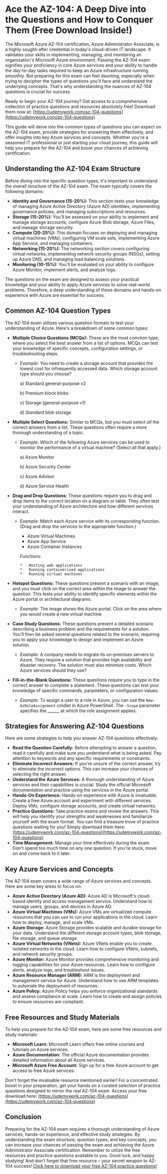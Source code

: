 # Ace the AZ-104: A Deep Dive into the Questions and How to Conquer Them (Free Download Inside!)

The Microsoft Azure AZ-104 certification, Azure Administrator Associate, is a highly sought-after credential in today's cloud-driven IT landscape. It validates your skills in implementing, managing, and monitoring an organization's Microsoft Azure environment. Passing the AZ-104 exam signifies your proficiency in core Azure services and your ability to handle the day-to-day tasks required to keep an Azure infrastructure running smoothly. But preparing for this exam can feel daunting, especially when trying to decipher the types of questions you'll face and understand the underlying concepts. That's why understanding the nuances of AZ-104 questions is crucial for success.

Ready to begin your AZ-104 journey? Get access to a comprehensive collection of practice questions and resources absolutely free! Download them now at: [https://udemywork.com/az-104-questions](https://udemywork.com/az-104-questions)

This guide will delve into the common types of questions you can expect on the AZ-104 exam, provide strategies for answering them effectively, and offer insights into key Azure services and concepts. Whether you're a seasoned IT professional or just starting your cloud journey, this guide will help you prepare for the AZ-104 and boost your chances of achieving certification.

## Understanding the AZ-104 Exam Structure

Before diving into the specific question types, it's important to understand the overall structure of the AZ-104 exam. The exam typically covers the following domains:

*   **Identity and Governance (15-20%):** This section tests your knowledge of managing Azure Active Directory (Azure AD) identities, implementing governance policies, and managing subscriptions and resources.
*   **Storage (15-20%):** You'll be assessed on your ability to implement and manage storage accounts, configure Azure Blob storage, Azure Files, and manage storage security.
*   **Compute (20-25%):** This domain focuses on deploying and managing virtual machines (VMs), configuring VM scale sets, implementing Azure App Service, and managing containers.
*   **Networking (15-20%):** The networking section covers configuring virtual networks, implementing network security groups (NSGs), setting up Azure DNS, and managing load balancing solutions.
*   **Monitoring (10-15%):** You'll be evaluated on your ability to configure Azure Monitor, implement alerts, and analyze logs.

The questions on the exam are designed to assess your practical knowledge and your ability to apply Azure services to solve real-world problems. Therefore, a deep understanding of these domains and hands-on experience with Azure are essential for success.

## Common AZ-104 Question Types

The AZ-104 exam utilizes various question formats to test your understanding of Azure. Here's a breakdown of some common types:

*   **Multiple Choice Questions (MCQs):** These are the most common type, where you select the best answer from a list of options. MCQs can test your knowledge of specific concepts, configuration settings, or troubleshooting steps.

    *   *Example:* You need to create a storage account that provides the lowest cost for infrequently accessed data. Which storage account type should you choose?

        a) Standard general-purpose v2

        b) Premium block blobs

        c) Storage (general-purpose v1)

        d) Standard blob storage

*   **Multiple Select Questions:** Similar to MCQs, but you must select *all* the correct answers from a list. These questions often require a more thorough understanding of a topic.

    *   *Example:* Which of the following Azure services can be used to monitor the performance of a virtual machine? (Select all that apply.)

        a) Azure Monitor

        b) Azure Security Center

        c) Azure Advisor

        d) Azure Service Health

*   **Drag and Drop Questions:** These questions require you to drag and drop items to the correct location on a diagram or table. They often test your understanding of Azure architecture and how different services interact.

    *   *Example:* Match each Azure service with its corresponding function. (Drag and drop the services to the appropriate function.)

        *   Azure Virtual Machines
        *   Azure App Service
        *   Azure Container Instances

        *Functions:*

            *   Hosting web applications
            *   Running containerized applications
            *   Running virtual machines

*   **Hotspot Questions:** These questions present a scenario with an image, and you must click on the correct area within the image to answer the question. This tests your ability to identify specific elements within the Azure portal or architectural diagrams.

    *   *Example:* The image shows the Azure portal. Click on the area where you would create a new virtual machine.

*   **Case Study Questions:** These questions present a detailed scenario describing a business problem and the requirements for a solution. You'll then be asked several questions related to the scenario, requiring you to apply your knowledge to design and implement an Azure solution.

    *   *Example:* A company needs to migrate its on-premises servers to Azure. They require a solution that provides high availability and disaster recovery. The solution must also minimize costs. Which Azure services should they use?

*   **Fill-in-the-Blank Questions:** These questions require you to type in the correct answer to complete a statement. These questions can test your knowledge of specific commands, parameters, or configuration values.

    *   *Example:* To assign a user to a role in Azure, you can use the `New-AzRoleAssignment` cmdlet in Azure PowerShell. The `-Scope` parameter specifies the ______ at which the role assignment applies.

## Strategies for Answering AZ-104 Questions

Here are some strategies to help you answer AZ-104 questions effectively:

*   **Read the Question Carefully:** Before attempting to answer a question, read it carefully and make sure you understand what is being asked. Pay attention to keywords and any specific requirements or constraints.
*   **Eliminate Incorrect Answers:** If you're unsure of the correct answer, try to eliminate the incorrect options. This can increase your chances of selecting the right answer.
*   **Understand the Azure Services:** A thorough understanding of Azure services and their capabilities is crucial. Study the official Microsoft documentation and practice using the services in the Azure portal.
*   **Hands-On Experience:** Hands-on experience with Azure is invaluable. Create a free Azure account and experiment with different services. Deploy VMs, configure storage accounts, and create virtual networks.
*   **Practice Questions:** Take practice exams and review the answers. This will help you identify your strengths and weaknesses and familiarize yourself with the exam format. You can find a treasure trove of practice questions waiting for you! Simply download them here: [https://udemywork.com/az-104-questions](https://udemywork.com/az-104-questions)
*   **Time Management:** Manage your time effectively during the exam. Don't spend too much time on any one question. If you're stuck, move on and come back to it later.

## Key Azure Services and Concepts

The AZ-104 exam covers a wide range of Azure services and concepts. Here are some key areas to focus on:

*   **Azure Active Directory (Azure AD):** Azure AD is Microsoft's cloud-based identity and access management service. Understand how to manage users, groups, and devices in Azure AD.
*   **Azure Virtual Machines (VMs):** Azure VMs are virtualized compute resources that you can use to run your applications in the cloud. Learn how to deploy, manage, and scale VMs.
*   **Azure Storage:** Azure Storage provides scalable and durable storage for your data. Understand the different storage account types, blob storage, file storage, and queue storage.
*   **Azure Virtual Networks (VNets):** Azure VNets enable you to create isolated networks in the cloud. Learn how to configure VNets, subnets, and network security groups.
*   **Azure Monitor:** Azure Monitor provides comprehensive monitoring and logging capabilities for your Azure resources. Learn how to configure alerts, analyze logs, and troubleshoot issues.
*   **Azure Resource Manager (ARM):** ARM is the deployment and management service for Azure. Understand how to use ARM templates to automate the deployment of resources.
*   **Azure Policy:** Azure Policy helps you enforce organizational standards and assess compliance at scale. Learn how to create and assign policies to ensure resources are compliant.

## Free Resources and Study Materials

To help you prepare for the AZ-104 exam, here are some free resources and study materials:

*   **Microsoft Learn:** Microsoft Learn offers free online courses and tutorials on Azure services.
*   **Azure Documentation:** The official Azure documentation provides detailed information about all Azure services.
*   **Microsoft Azure Free Account:** Sign up for a free Azure account to get access to free Azure services.

Don't forget the invaluable resource mentioned earlier!  For a concentrated boost in your preparation, get your hands on a curated selection of practice questions designed to mirror the real AZ-104 exam. Access your free download here: [https://udemywork.com/az-104-questions](https://udemywork.com/az-104-questions)

## Conclusion

Preparing for the AZ-104 exam requires a thorough understanding of Azure services, hands-on experience, and effective study strategies. By understanding the exam structure, question types, and key concepts, you can increase your chances of passing the exam and achieving the Azure Administrator Associate certification. Remember to utilize the free resources and practice questions available to you.  Good luck, and happy studying!  And don't forget that free resource – your secret weapon to AZ-104 success! [Click here to download your free AZ-104 practice questions!](https://udemywork.com/az-104-questions)

